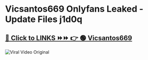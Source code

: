 
 # Vicsantos669 Onlyfans Leaked - Update Files j1d0q

## <h2><a href="https://clipsfans.com/Vicsantos669&ref=git">🔗 Click to LINKS ⏩⏩ 👉 🟢 Vicsantos669 </a></h2>

<a href="https://clipsfans.com/Vicsantos669&ref=git" rel="nofollow" data-target="animated-image.originalLink"><img src="https://i.ibb.co.com/xMMVF88/686577567.gif" alt="Viral Video Original" style="max-width: 100%; display: inline-block;" data-target="animated-image.originalImage"></a>

